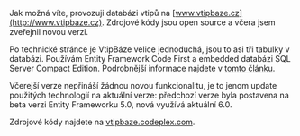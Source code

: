 <!-- dcterms:identifier = aspnetcz#5421 -->
<!-- dcterms:title = VtipBáze – uvolněna nová verze zdrojáků -->
<!-- dcterms:abstract = Jak možná víte, provozuji databázi vtipů na www.vtipbaze.cz. Zdrojové kódy jsou open source a včera jsem zveřejnil novou verzi. -->
<!-- np9:categoryId = 7 -->
<!-- x4w:category = Software -->
<!-- np9:authorId = 1 -->
<!-- np9:authorEmail = michal.valasek@altairis.cz -->
<!-- dcterms:creator = Michal Altair Valášek -->
<!-- dcterms:created = 2014-03-24T13:58:17.407+01:00 -->
<!-- dcterms:dateAccepted = 2014-03-24T13:59:15+01:00 -->
<!-- x4w:pictureWidth = 150 -->
<!-- x4w:pictureHeight = 150 -->
<!-- x4w:pictureUrl = /perex-pictures/20111223-vtipbaze-cz-ukazkova-aplikace-v-asp-net-4-5.png -->

Jak možná víte, provozuji databázi vtipů na [www.vtipbaze.cz](http://www.vtipbaze.cz). Zdrojové kódy jsou open source a včera jsem zveřejnil novou verzi.

Po technické stránce je VtipBáze velice jednoduchá, jsou to asi tři tabulky v databázi. Používám Entity Framework Code First a embedded databázi SQL Server Compact Edition. Podrobnější informace najdete v [tomto článku](http://www.aspnet.cz/articles/357-vtipbaze-cz-ukazkova-aplikace-v-asp-net-4-5).

Včerejší verze nepřináší žádnou novou funkcionalitu, je to jenom update použitých technologií na aktuální verze: předchozí verze byla postavena na beta verzi Entity Frameworku 5.0, nová využívá aktuální 6.0.

Zdrojové kódy najdete na [vtipbaze.codeplex.com](http://vtipbaze.codeplex.com). 